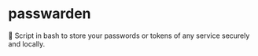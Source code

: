 # passwarden
💂 Script in bash to store your passwords or tokens of any service securely and locally.
